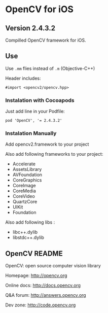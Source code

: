 # OpenCV for iOS

## Version 2.4.3.2

Compilled OpenCV framework for iOS. 

## Use

Use `.mm` flies instead of `.m` (Objective-C++)

Header includes:

	#import <opencv2/opencv.hpp>


### Instalation with Cocoapods 

Just add line in your Podfile: 

	pod 'OpenCV', '= 2.4.3.2'

### Instalation Manually 

Add opencv2.framework to your project

Also add following frameworks to your project:

- Accelerate
- AssetsLibrary
- AVFoundation
- CoreGraphics
- CoreImage
- CoreMedia
- CoreVideo
- QuartzCore
- UIKit
- Foundation

Also add following libs :

- libc++.dylib
- libstdc++.dylib


## OpenCV README

OpenCV: open source computer vision library

Homepage:    http://opencv.org

Online docs: http://docs.opencv.org

Q&A forum:   http://answers.opencv.org

Dev zone:    http://code.opencv.org
